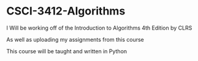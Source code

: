 # CSCI-3412-Algorithms

I Will be working off of the Introduction to Algorithms 4th Edition by CLRS

As well as uploading my assignments from this course

This course will be taught and written in Python
